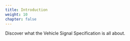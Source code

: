 ```yaml
---
title: Introduction
weight: 10
chapter: false
---
```


Discover what the Vehicle Signal Specification is all about.
